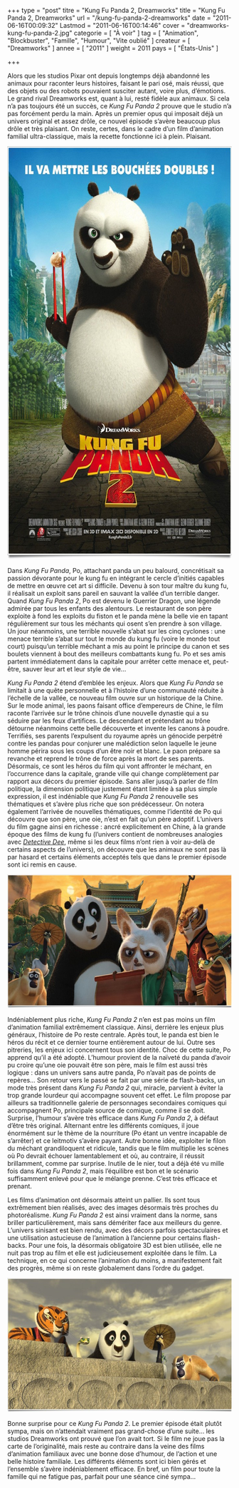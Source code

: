 +++
type = "post"
titre = "Kung Fu Panda 2, Dreamworks"
title = "Kung Fu Panda 2, Dreamworks"
url = "/kung-fu-panda-2-dreamworks"
date = "2011-06-16T00:09:32"
Lastmod = "2011-06-16T00:14:46"
cover = "dreamworks-kung-fu-panda-2.jpg"
categorie = [ "À voir" ]
tag = [ "Animation", "Blockbuster", "Famille", "Humour", "Vite oublié" ]
createur = [ "Dreamworks" ]
annee = [ "2011" ]
weight = 2011
pays = [ "États-Unis" ]

+++

<p>Alors que les studios Pixar ont depuis longtemps déjà abandonné les animaux pour raconter leurs histoires, faisant le pari osé, mais réussi, que des objets ou des robots pouvaient susciter autant, voire plus, d&rsquo;émotions. Le grand rival Dreamworks est, quant à lui, resté fidèle aux animaux. Si cela n&rsquo;a pas toujours été un succès, ce <em>Kung Fu Panda 2</em> prouve que le studio n&rsquo;a pas forcément perdu la main. Après un premier opus qui imposait déjà un univers original et assez drôle, ce nouvel épisode s&rsquo;avère beaucoup plus drôle et très plaisant. On reste, certes, dans le cadre d&rsquo;un film d&rsquo;animation familial ultra-classique, mais la recette fonctionne ici à plein. Plaisant.</p>
<div style="text-align: center;"><a href="http://www.allocine.fr/film/fichefilm_gen_cfilm=143048.html"><img class="aligncenter" src="kung-fu-panda-2.jpg" border="0" alt="Kung fu panda 2" width="690" height="927" /></a></div>
<p>Dans <em>Kung Fu Panda</em>, Po, attachant panda un peu balourd, concrétisait sa passion dévorante pour le kung fu en intégrant le cercle d&rsquo;initiés capables de mettre en œuvre cet art si difficile. Devenu à son tour maître du kung fu, il réalisait un exploit sans pareil en sauvant la vallée d&rsquo;un terrible danger. Quand <em>Kung Fu Panda 2</em>, Po est devenu le Guerrier Dragon, une légende admirée par tous les enfants des alentours. Le restaurant de son père exploite à fond les exploits du fiston et le panda mène la belle vie en tapant régulièrement sur tous les méchants qui osent s&rsquo;en prendre à son village. Un jour néanmoins, une terrible nouvelle s&rsquo;abat sur les cinq cyclones : une menace terrible s&rsquo;abat sur tout le monde du kung fu (voire le monde tout court) puisqu&rsquo;un terrible méchant a mis au point le principe du canon et ses boulets viennent à bout des meilleurs combattants kung fu. Po et ses amis partent immédiatement dans la capitale pour arrêter cette menace et, peut-être, sauver leur art et leur style de vie…</p>
<p><em>Kung Fu Panda 2</em> étend d&rsquo;emblée les enjeux. Alors que <em>Kung Fu Panda</em> se limitait à une quête personnelle et à l&rsquo;histoire d&rsquo;une communauté réduite à l&rsquo;échelle de la vallée, ce nouveau film ouvre sur un historique de la Chine. Sur le mode animal, les paons faisant office d&rsquo;empereurs de Chine, le film raconte l&rsquo;arrivée sur le trône chinois d&rsquo;une nouvelle dynastie qui a su séduire par les feux d&rsquo;artifices. Le descendant et prétendant au trône détourne néanmoins cette belle découverte et invente les canons à poudre. Terrifiés, ses parents l&rsquo;expulsent du royaume après un génocide perpétré contre les pandas pour conjurer une malédiction selon laquelle le jeune homme périra sous les coups d&rsquo;un être noir et blanc. Le paon prépare sa revanche et reprend le trône de force après la mort de ses parents. Désormais, ce sont les héros du film qui vont affronter le méchant, en l&rsquo;occurrence dans la capitale, grande ville qui change complètement par rapport aux décors du premier épisode. Sans aller jusqu&rsquo;à parler de film politique, la dimension politique justement étant limitée à sa plus simple expression, il est indéniable que <em>Kung Fu Panda 2</em> renouvelle ses thématiques et s&rsquo;avère plus riche que son prédécesseur. On notera également l&rsquo;arrivée de nouvelles thématiques, comme l&rsquo;identité de Po qui découvre que son père, une oie, n&rsquo;est en fait qu&rsquo;un père adoptif. L&rsquo;univers du film gagne ainsi en richesse : ancré explicitement en Chine, à la grande époque des films de kung fu (l&rsquo;univers contient de nombreuses analogies avec <em><a href="/2011/04/23/detective-dee-hark/">Detective Dee</a></em>, même si les deux films n&rsquo;ont rien à voir au-delà de certains aspects de l&rsquo;univers), on découvre que les animaux ne sont pas là par hasard et certains éléments acceptés tels que dans le premier épisode sont ici remis en cause.</p>
<div style="text-align: center;"><img class="aligncenter" src="kung-fu-panda-2-dreamworks.jpg" border="0" alt="Kung fu panda 2 dreamworks" width="690" height="300" /></div>
<p>Indéniablement plus riche, <em>Kung Fu Panda 2</em> n&rsquo;en est pas moins un film d&rsquo;animation familial extrêmement classique. Ainsi, derrière les enjeux plus généraux, l&rsquo;histoire de Po reste centrale. Après tout, le panda est bien le héros du récit et ce dernier tourne entièrement autour de lui. Outre ses pitreries, les enjeux ici concernent tous son identité. Choc de cette suite, Po apprend qu&rsquo;il a été adopté. L&rsquo;humour provient de la naïveté du panda d&rsquo;avoir pu croire qu&rsquo;une oie pouvait être son père, mais le film est aussi très logique : dans un univers sans autre panda, Po n&rsquo;avait pas de points de repères… Son retour vers le passé se fait par une série de flash-backs, un mode très présent dans <em>Kung Fu Panda 2</em> qui, miracle, parvient à éviter la trop grande lourdeur qui accompagne souvent cet effet. Le film propose par ailleurs sa traditionnelle galerie de personnages secondaires comiques qui accompagnent Po, principale source de comique, comme il se doit. Surprise, l&rsquo;humour s&rsquo;avère très efficace dans <em>Kung Fu Panda 2</em>, à défaut d&rsquo;être très original. Alternant entre les différents comiques, il joue énormément sur le thème de la nourriture (Po étant un ventre incapable de s&rsquo;arrêter) et ce leitmotiv s&rsquo;avère payant. Autre bonne idée, exploiter le filon du méchant grandiloquent et ridicule, tandis que le film multiplie les scènes où Po devrait échouer lamentablement et où, au contraire, il réussit brillamment, comme par surprise. Inutile de le nier, tout a déjà été vu mille fois dans <em>Kung Fu Panda 2</em>, mais l&rsquo;équilibre est bon et le scénario suffisamment enlevé pour que le mélange prenne. C&rsquo;est très efficace et prenant.</p>
<p>Les films d&rsquo;animation ont désormais atteint un pallier. Ils sont tous extrêmement bien réalisés, avec des images désormais très proches du photoréalisme. <em>Kung Fu Panda 2</em> est ainsi vraiment dans la norme, sans briller particulièrement, mais sans démériter face aux meilleurs du genre. L&rsquo;univers sinisant est bien rendu, avec des décors parfois spectaculaires et une utilisation astucieuse de l&rsquo;animation à l&rsquo;ancienne pour certains flash-backs. Pour une fois, la désormais obligatoire 3D est bien utilisée, elle ne nuit pas trop au film et elle est judicieusement exploitée dans le film. La technique, en ce qui concerne l&rsquo;animation du moins, a manifestement fait des progrès, même si on reste globalement dans l&rsquo;ordre du gadget.</p>
<div style="text-align: center;"><img class="aligncenter" src="kung-fu-panda-dreamworks.jpg" border="0" alt="Kung fu panda dreamworks" width="690" height="301" /></div>
<p>Bonne surprise pour ce <em>Kung Fu Panda 2</em>. Le premier épisode était plutôt sympa, mais on n&rsquo;attendait vraiment pas grand-chose d&rsquo;une suite… les studios Dreamworks ont prouvé que l&rsquo;on avait tort. Si le film ne joue pas la carte de l&rsquo;originalité, mais reste au contraire dans la veine des films d&rsquo;animation familiaux avec une bonne dose d&rsquo;humour, de l&rsquo;action et une belle histoire familiale. Les différents éléments sont ici bien gérés et l&rsquo;ensemble s&rsquo;avère indéniablement efficace. En bref, un film pour toute la famille qui ne fatigue pas, parfait pour une séance ciné sympa…</p>

